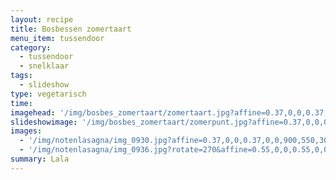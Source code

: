 ```yaml
---
layout: recipe
title: Bosbessen zomertaart
menu_item: tussendoor
category:
  - tussendoor
  - snelklaar
tags:
  - slideshow
type: vegetarisch
time:
imagehead: '/img/bosbes_zomertaart/zomertaart.jpg?affine=0.37,0,0,0.37,0,0,900,550,30,120'
slideshowimage: '/img/bosbes_zomertaart/zomerpunt.jpg?affine=0.37,0,0,0.37,0,0,900,550,30,120'
images:
  - '/img/notenlasagna/img_0930.jpg?affine=0.37,0,0,0.37,0,0,900,550,30,120'
  - '/img/notenlasagna/img_0936.jpg?rotate=270&affine=0.55,0,0,0.55,0,0,900,500,90,200'
summary: Lala
---
```



